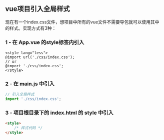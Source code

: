 ## vue项目引入全局样式

现在有一个index.css文件，想项目中所有的vue文件不需要导包就可以使用其中的样式。实现方式有3种：

### 1 - 在 App.vue 的style标签内引入

```vue
<style lang="less">
@import url('./css/index.css');
// or
@import './css/index.css';
</style>
```

### 2 - 在 main.js 中引入

```js
// 引入全局样式
import './css/index.css';
```

### 3 - 项目根目录下的 index.html 的 style 中引入

```html
<style>
    /* 样式代码 */
</style>
```

